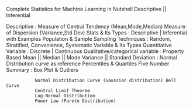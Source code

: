 Complete Statistics for Machine Learning in Nutshell
 Descriptive || Inferential

 Descriptive : Measure of Central Tendency (Mean,Mode,Median)
               Measure of Dispersion (Variance,Std Dev)
               Stats & Its Types : Descriptive | Inferential with  Examples
               Population & Sample
               Sampling Techniques : Random, Stratified, Convenience, Systematic
               Variable & Its Types
               Quantitative Variable : Discrete | Continuous
               Qualitative/categorical variable : Property Based
               Mean  || Median  || Mode
               Variance || Standard Deviation : Normal Distribution curve as reference
               Percentiles & Quartiles
               Five Number Summary : Box Plot & Outliers
               

               Normal Distribution Curve (Gaussian distribution) Bell Curve
               Central Limit Theorem
               Log-Normal Distribution
               Power Law (Pareto Distribution)
               
